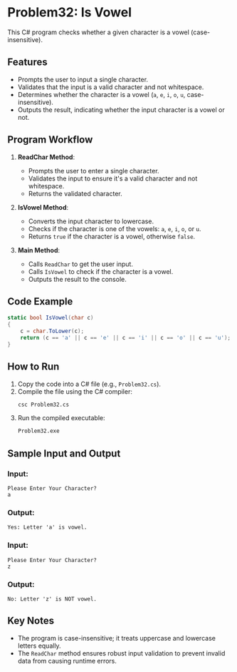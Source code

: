 # Problem32: Is Vowel

This C# program checks whether a given character is a vowel (case-insensitive).

## Features

- Prompts the user to input a single character.
- Validates that the input is a valid character and not whitespace.
- Determines whether the character is a vowel (`a`, `e`, `i`, `o`, `u`, case-insensitive).
- Outputs the result, indicating whether the input character is a vowel or not.

## Program Workflow

1. **ReadChar Method**:
   - Prompts the user to enter a single character.
   - Validates the input to ensure it's a valid character and not whitespace.
   - Returns the validated character.

2. **IsVowel Method**:
   - Converts the input character to lowercase.
   - Checks if the character is one of the vowels: `a`, `e`, `i`, `o`, or `u`.
   - Returns `true` if the character is a vowel, otherwise `false`.

3. **Main Method**:
   - Calls `ReadChar` to get the user input.
   - Calls `IsVowel` to check if the character is a vowel.
   - Outputs the result to the console.

## Code Example

```csharp
static bool IsVowel(char c)
{
    c = char.ToLower(c);
    return (c == 'a' || c == 'e' || c == 'i' || c == 'o' || c == 'u');
}
```

## How to Run

1. Copy the code into a C# file (e.g., `Problem32.cs`).
2. Compile the file using the C# compiler:
   ```bash
   csc Problem32.cs
   ```
3. Run the compiled executable:
   ```bash
   Problem32.exe
   ```

## Sample Input and Output

### Input:
```
Please Enter Your Character?
a
```

### Output:
```
Yes: Letter 'a' is vowel.
```

### Input:
```
Please Enter Your Character?
z
```

### Output:
```
No: Letter 'z' is NOT vowel.
```

## Key Notes

- The program is case-insensitive; it treats uppercase and lowercase letters equally.
- The `ReadChar` method ensures robust input validation to prevent invalid data from causing runtime errors.

